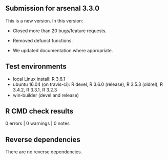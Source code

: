 ## Submission for arsenal 3.3.0

This is a new version. In this version:

* Closed more than 20 bugs/feature requests.

* Removed defunct functions.

* We updated documentation where appropriate.

## Test environments

* local Linux install: R 3.6.1
* ubuntu 16.04 (on travis-ci): R devel, R 3.6.0 (release), R 3.5.3 (oldrel), R 3.4.2, R 3.3.1, R 3.2.3
* win-builder (devel and release)

## R CMD check results

0 errors | 0 warnings | 0 notes

## Reverse dependencies

There are no reverse dependencies.


